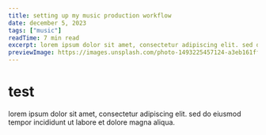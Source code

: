 ```yaml
---
title: setting up my music production workflow
date: december 5, 2023
tags: ["music"]
readTime: 7 min read
excerpt: lorem ipsum dolor sit amet, consectetur adipiscing elit. sed do eiusmod tempor incididunt ut labore et dolore magna aliqua.
previewImage: https://images.unsplash.com/photo-1493225457124-a3eb161ffa5f?w=800&h=600&fit=crop&crop=center
---
```


# test

lorem ipsum dolor sit amet, consectetur adipiscing elit. sed do eiusmod tempor incididunt ut labore et dolore magna aliqua.